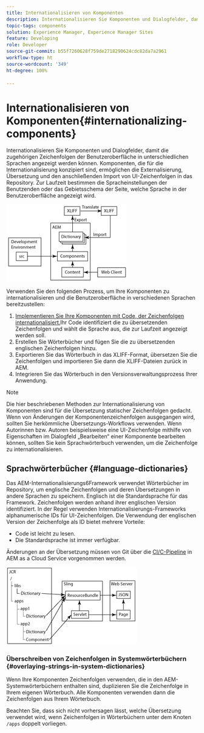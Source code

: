 ```yaml
---
title: Internationalisieren von Komponenten
description: Internationalisieren Sie Komponenten und Dialogfelder, damit die zugehörigen Zeichenfolgen ihrer Benutzeroberflächen in unterschiedlichen Sprachen angezeigt werden können
topic-tags: components
solution: Experience Manager, Experience Manager Sites
feature: Developing
role: Developer
source-git-commit: b55f7260628f759de2718290624cdc82da7a2961
workflow-type: ht
source-wordcount: '349'
ht-degree: 100%

---
```


# Internationalisieren von Komponenten{#internationalizing-components}

Internationalisieren Sie Komponenten und Dialogfelder, damit die zugehörigen Zeichenfolgen der Benutzeroberfläche in unterschiedlichen Sprachen angezeigt werden können. Komponenten, die für die Internationalisierung konzipiert sind, ermöglichen die Externalisierung, Übersetzung und den anschließenden Import von UI-Zeichenfolgen in das Repository. Zur Laufzeit bestimmen die Spracheinstellungen der Benutzenden oder das Gebietsschema der Seite, welche Sprache in der Benutzeroberfläche angezeigt wird.

![i18n-components-1.png](/help/implementing/developing/extending/assets/i18n-comp1.png)

Verwenden Sie den folgenden Prozess, um Ihre Komponenten zu internationalisieren und die Benutzeroberfläche in verschiedenen Sprachen bereitzustellen:

1. [Implementieren Sie Ihre Komponenten mit Code, der Zeichenfolgen internationalisiert.](/help/implementing/developing/extending/i18n/dev.md)Ihr Code identifiziert die zu übersetzenden Zeichenfolgen und wählt die Sprache aus, die zur Laufzeit angezeigt werden soll.
1. Erstellen Sie Wörterbücher und fügen Sie die zu übersetzenden englischen Zeichenfolgen hinzu.
1. Exportieren Sie das Wörterbuch in das XLIFF-Format, übersetzen Sie die Zeichenfolgen und importieren Sie dann die XLIFF-Dateien zurück in AEM. 
1. Integrieren Sie das Wörterbuch in den Versionsverwaltungsprozess Ihrer Anwendung.

>[!NOTE]
>
>Die hier beschriebenen Methoden zur Internationalisierung von Komponenten sind für die Übersetzung statischer Zeichenfolgen gedacht. Wenn von Änderungen der Komponentenzeichenfolgen ausgegangen wird, sollten Sie herkömmliche Übersetzungs-Workflows verwenden. Wenn Autorinnen bzw. Autoren beispielsweise eine UI-Zeichenfolge mithilfe von Eigenschaften im Dialogfeld „Bearbeiten“ einer Komponente bearbeiten können, sollten Sie kein Sprachwörterbuch verwenden, um die Zeichenfolge zu internationalisieren.

## Sprachwörterbücher {#language-dictionaries}

Das AEM-Internationalisierungs6Framework verwendet Wörterbücher im Repository, um englische Zeichenfolgen und deren Übersetzungen in andere Sprachen zu speichern. Englisch ist die Standardsprache für das Framework. Zeichenfolgen werden anhand ihrer englischen Version identifiziert. In der Regel verwenden Internationalisierungs-Frameworks alphanumerische IDs für UI-Zeichenfolgen. Die Verwendung der englischen Version der Zeichenfolge als ID bietet mehrere Vorteile:

* Code ist leicht zu lesen.
* Die Standardsprache ist immer verfügbar.

Änderungen an der Übersetzung müssen von Git über die [CI/C-Pipeline](/help/implementing/cloud-manager/configuring-pipelines/introduction-ci-cd-pipelines.md) in AEM as a Cloud Service vorgenommen werden.

![i18n-components-2](/help/implementing/developing/extending/assets/i18n-comp2.png)


### Überschreiben von Zeichenfolgen in Systemwörterbüchern {#overlaying-strings-in-system-dictionaries}

Wenn Ihre Komponenten Zeichenfolgen verwenden, die in den AEM-Systemwörterbüchern enthalten sind, duplizieren Sie die Zeichenfolge in Ihrem eigenen Wörterbuch. Alle Komponenten verwenden dann die Zeichenfolgen aus Ihrem Wörterbuch.

Beachten Sie, dass sich nicht vorhersagen lässt, welche Übersetzung verwendet wird, wenn Zeichenfolgen in Wörterbüchern unter dem Knoten `/apps` doppelt vorliegen.
